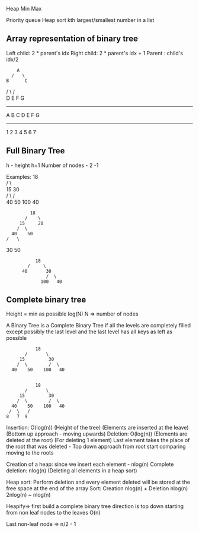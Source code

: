 Heap Min Max

Priority queue
Heap sort
kth largest/smallest number in a list


## Array representation of binary tree
Left child: 2 * parent's idx 
Right child: 2 * parent's idx + 1
Parent : child's idx/2

        A
      /   \
    B      C
  /  \    /  \
 D   E   F    G

_____________
A B C D E F G
_____________
1 2 3 4 5 6 7



## Full Binary Tree
h - height
                    h+1
Number of nodes - 2    -1 

Examples:
               18               
           /       \  
         15         30  
        /  \        /  \
      40    50    100   40


             18
           /    \   
         15     20    
        /  \       
      40    50   
    /   \
   30   50


               18
            /     \  
          40       30  
                   /  \
                 100   40


## Complete binary tree
Height = min as possible
log(N)
N => number of nodes

A Binary Tree is a Complete Binary Tree if all the levels are completely filled except possibly the last level and the last level has all keys as left as possible 

               18
           /       \  
         15         30  
        /  \        /  \
      40    50    100   40


               18
           /       \  
         15         30  
        /  \        /  \
      40    50    100   40
     /  \   /
    8   7  9 

Insertion: O(log(n)) (Height of the tree) (Elements are inserted at the leave) (Bottom up approach - moving upwards)
Deletion: O(log(n))  (Elements are deleted at the root) (For deleting 1 element) Last element takes the place of the root that was deleted - Top down approach from root start comparing moving to the roots    


Creation of a heap: since we insert each element  - nlog(n)
Complete deletion: nlog(n) (Deleting all elements in a heap sort)

Heap sort: Perform deletion and every element deleted will be stored at the free space at the end of the array
Sort: Creation nlog(n) + Deletion nlog(n)
2nlog(n) ~ nlog(n)

Heapify=>  first build a complete binary tree
direction is top down 
starting from non leaf nodes to the leaves O(n)


Last non-leaf node => n/2 - 1



